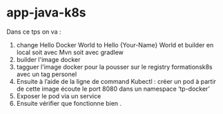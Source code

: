 # app-java-k8s

Dans ce tps on va :


1. change Hello Docker World to Hello {Your-Name}  World et builder en local soit avec Mvn soit avec 
gradlew 
2. builder l'image docker 
3. tagguer l'image docker pour la pousser sur le registry formationsk8s avec un tag personel 
4. Ensuite à l’aide de la ligne de command Kubectl : créer un pod à partir de cette image écoute le port 8080 dans un namespace ‘tp-docker’ 
5. Exposer le pod via un service 
6. Ensuite vérifier que fonctionne bien . 


